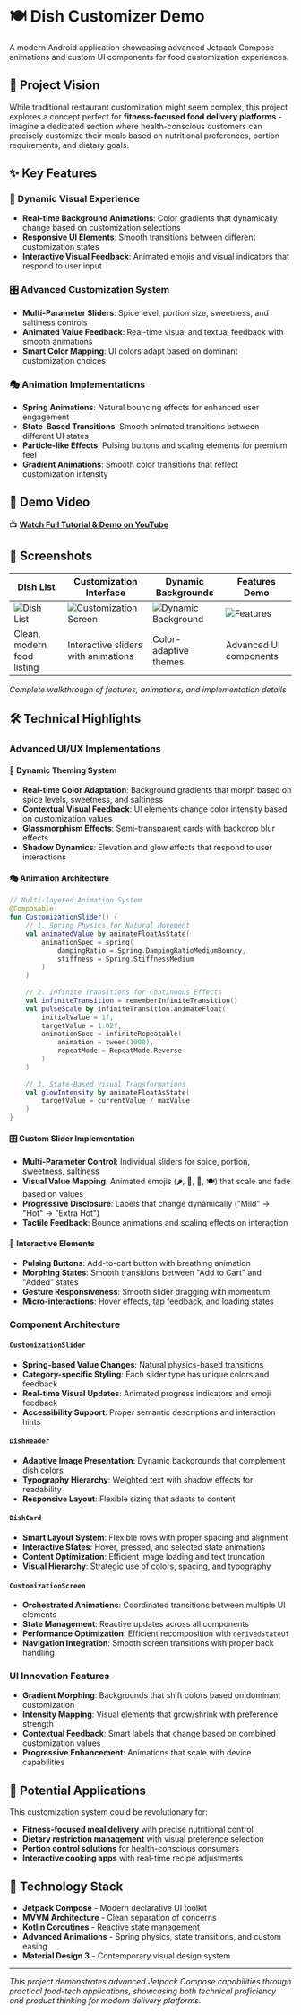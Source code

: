 # 🍽️ Dish Customizer Demo

A modern Android application showcasing advanced Jetpack Compose animations and custom UI components for food customization experiences.

## 🎯 Project Vision

While traditional restaurant customization might seem complex, this project explores a concept perfect for **fitness-focused food delivery platforms** - imagine a dedicated section where health-conscious customers can precisely customize their meals based on nutritional preferences, portion requirements, and dietary goals.

## ✨ Key Features

### 🎨 Dynamic Visual Experience
- **Real-time Background Animations**: Color gradients that dynamically change based on customization selections
- **Responsive UI Elements**: Smooth transitions between different customization states
- **Interactive Visual Feedback**: Animated emojis and visual indicators that respond to user input

### 🎛️ Advanced Customization System
- **Multi-Parameter Sliders**: Spice level, portion size, sweetness, and saltiness controls
- **Animated Value Feedback**: Real-time visual and textual feedback with smooth animations
- **Smart Color Mapping**: UI colors adapt based on dominant customization choices

### 🎭 Animation Implementations
- **Spring Animations**: Natural bouncing effects for enhanced user engagement
- **State-Based Transitions**: Smooth animated transitions between different UI states
- **Particle-like Effects**: Pulsing buttons and scaling elements for premium feel
- **Gradient Animations**: Smooth color transitions that reflect customization intensity
## 🎥 Demo Video

📺 **[Watch Full Tutorial & Demo on YouTube](https://youtube.com/shorts/BivxzaA2PdU?feature=share)**

## 📱 Screenshots

| Dish List | Customization Interface | Dynamic Backgrounds | Features Demo |
|-----------|------------------------|-------------------|---------------|
| ![Dish List](Screenshots/s4.jpg) | ![Customization Screen](Screenshots/s3.jpg) | ![Dynamic Background](Screenshots/s1.jpg) | ![Features](Screenshots/s4.jpg) |
| Clean, modern food listing | Interactive sliders with animations | Color-adaptive themes | Advanced UI components |

*Complete walkthrough of features, animations, and implementation details*
## 🛠️ Technical Highlights

### Advanced UI/UX Implementations

#### 🎨 **Dynamic Theming System**
- **Real-time Color Adaptation**: Background gradients that morph based on spice levels, sweetness, and saltiness
- **Contextual Visual Feedback**: UI elements change color intensity based on customization values
- **Glassmorphism Effects**: Semi-transparent cards with backdrop blur effects
- **Shadow Dynamics**: Elevation and glow effects that respond to user interactions

#### 🎭 **Animation Architecture**
```kotlin
// Multi-layered Animation System
@Composable
fun CustomizationSlider() {
    // 1. Spring Physics for Natural Movement
    val animatedValue by animateFloatAsState(
        animationSpec = spring(
            dampingRatio = Spring.DampingRatioMediumBouncy,
            stiffness = Spring.StiffnessMedium
        )
    )
    
    // 2. Infinite Transitions for Continuous Effects
    val infiniteTransition = rememberInfiniteTransition()
    val pulseScale by infiniteTransition.animateFloat(
        initialValue = 1f,
        targetValue = 1.02f,
        animationSpec = infiniteRepeatable(
            animation = tween(1000),
            repeatMode = RepeatMode.Reverse
        )
    )
    
    // 3. State-Based Visual Transformations
    val glowIntensity by animateFloatAsState(
        targetValue = currentValue / maxValue
    )
}
```

#### 🎛️ **Custom Slider Implementation**
- **Multi-Parameter Control**: Individual sliders for spice, portion, sweetness, saltiness
- **Visual Value Mapping**: Animated emojis (🌶️, 🍯, 🧂, 🍽️) that scale and fade based on values
- **Progressive Disclosure**: Labels that change dynamically ("Mild" → "Hot" → "Extra Hot")
- **Tactile Feedback**: Bounce animations and scaling effects on interaction

#### 🎪 **Interactive Elements**
- **Pulsing Buttons**: Add-to-cart button with breathing animation
- **Morphing States**: Smooth transitions between "Add to Cart" and "Added" states
- **Gesture Responsiveness**: Smooth slider dragging with momentum
- **Micro-interactions**: Hover effects, tap feedback, and loading states

### Component Architecture

#### **`CustomizationSlider`**
- **Spring-based Value Changes**: Natural physics-based transitions
- **Category-specific Styling**: Each slider type has unique colors and feedback
- **Real-time Visual Updates**: Animated progress indicators and emoji feedback
- **Accessibility Support**: Proper semantic descriptions and interaction hints

#### **`DishHeader`** 
- **Adaptive Image Presentation**: Dynamic backgrounds that complement dish colors
- **Typography Hierarchy**: Weighted text with shadow effects for readability
- **Responsive Layout**: Flexible sizing that adapts to content

#### **`DishCard`**
- **Smart Layout System**: Flexible rows with proper spacing and alignment
- **Interactive States**: Hover, pressed, and selected state animations
- **Content Optimization**: Efficient image loading and text truncation
- **Visual Hierarchy**: Strategic use of colors, spacing, and typography

#### **`CustomizationScreen`**
- **Orchestrated Animations**: Coordinated transitions between multiple UI elements
- **State Management**: Reactive updates across all components
- **Performance Optimization**: Efficient recomposition with `derivedStateOf`
- **Navigation Integration**: Smooth screen transitions with proper back handling

### UI Innovation Features
- **Gradient Morphing**: Backgrounds that shift colors based on dominant customization
- **Intensity Mapping**: Visual elements that grow/shrink with preference strength  
- **Contextual Feedback**: Smart labels that change based on combined customization values
- **Progressive Enhancement**: Animations that scale with device capabilities



## 🍎 Potential Applications

This customization system could be revolutionary for:
- **Fitness-focused meal delivery** with precise nutritional control
- **Dietary restriction management** with visual preference selection
- **Portion control solutions** for health-conscious consumers
- **Interactive cooking apps** with real-time recipe adjustments

## 🚀 Technology Stack

- **Jetpack Compose** - Modern declarative UI toolkit
- **MVVM Architecture** - Clean separation of concerns
- **Kotlin Coroutines** - Reactive state management
- **Advanced Animations** - Spring physics, state transitions, and custom easing
- **Material Design 3** - Contemporary visual design system



---

*This project demonstrates advanced Jetpack Compose capabilities through practical food-tech applications, showcasing both technical proficiency and product thinking for modern delivery platforms.*
